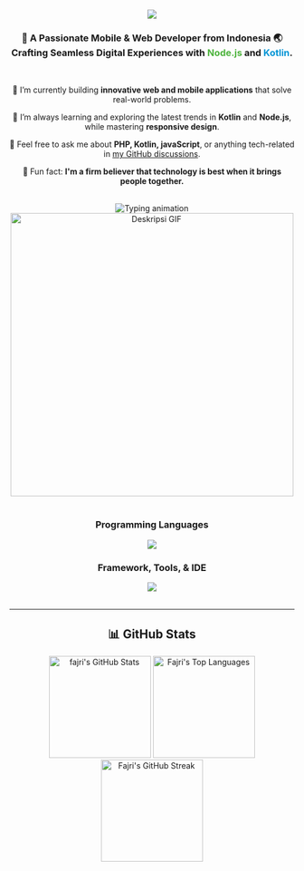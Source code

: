 <h1 align="center">
    <img src="https://readme-typing-svg.herokuapp.com/?font=Righteous&size=35&center=true&vCenter=true&width=500&height=70&duration=4000&color=4DB33D&lines=Hi+There!+👋;+I'm+Fajri+Ramadhan!;" />
</h1>

<h3 align="center">
  🚀 A Passionate Mobile & Web Developer from Indonesia 🌏 <br/>
  Crafting Seamless Digital Experiences with <span style="color: #4DB33D;">Node.js</span> and <span style="color: #0095D5;">Kotlin</span>.
</h3>

<br/>

<div align="center">
  
  🔭 I’m currently building **innovative web and mobile applications** that solve real-world problems. <br/>
  
  🌱 I’m always learning and exploring the latest trends in **Kotlin** and **Node.js**, while mastering **responsive design**. <br/>
  
  💬 Feel free to ask me about **PHP, Kotlin, javaScript**, or anything tech-related in [my GitHub discussions](https://github.com/FajriRamadhan30). <br/>
  
  🎯 Fun fact: **I'm a firm believer that technology is best when it brings people together.**
</div>

<br/>

<!-- Animation -->
<div align="center">
  <img src="https://readme-typing-svg.herokuapp.com?color=4DB33D&lines=Mobile+Developer+%7C+Web+Developer;Crafting+Elegant+Digital+Solutions;Always+Learning+%7C+Always+Growing;Transforming+Ideas+into+Code" alt="Typing animation">

<br>
 <img src="Pixel.gif" alt="Deskripsi GIF" width="500">
</div>
<br>

 <!-- Programming Languages Icons -->
<div align="center">
         <h3>Programming Languages</h3>   
         <img src="https://skillicons.dev/icons?i=kotlin,javascript,dart,c,cpp,html,css,php,ruby,python,r" /><br>
    <h3>Framework, Tools, & IDE</h3>
    <img src="https://skillicons.dev/icons?i=androidstudio,vscode,laravel,flutter,nodejs,mysql,git,github,postman,figma,bootstrap,expressjs,react" /> 
</div>
<br><hr>

<h2 align="center">📊 GitHub Stats</h2>

<div align="center">
  <!-- GitHub Stats -->
  <img src="https://github-readme-stats.vercel.app/api?username=FajriRamadhan30&show_icons=true&theme=radical" alt="fajri's GitHub Stats" height="180em" />
  
  <!-- Most Used Languages -->
  <img src="https://github-readme-stats.vercel.app/api/top-langs/?username=FajriRamadhan30&layout=compact&theme=radical" alt="Fajri's Top Languages" height="180em" />
  
  <!-- GitHub Streak Stats -->
  <img src="https://streak-stats.demolab.com?user=FajriRamadhan30&theme=radical&hide_border=true" alt="Fajri's GitHub Streak" height="180em" />
</div>


